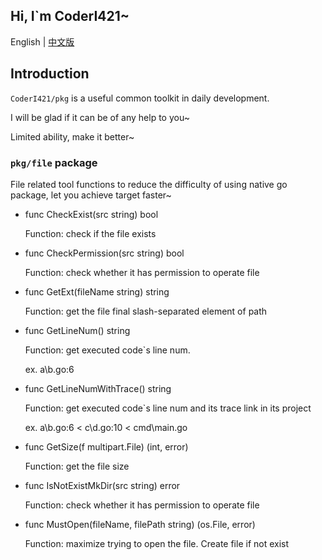 

## Hi, I`m CoderI421~

English | [中文版](https://github.com/CoderI421/pkg/README_CN.md)

## Introduction

`CoderI421/pkg`  is a  useful common toolkit in daily development.

I will be glad if it can be of any help to you~

Limited ability, make it better~

### `pkg/file` package

File related tool functions to reduce the difficulty of using native go package,  let you achieve target faster~

- func CheckExist(src string) bool

  Function: check if the file exists

- func CheckPermission(src string) bool

  Function: check whether it has permission to operate file

- func GetExt(fileName string) string

  Function: get the file final slash-separated element of path

- func GetLineNum() string

  Function: get executed code`s line num. 

  ex. a\b.go:6

- func GetLineNumWithTrace() string

  Function: get executed code`s line num and its trace link in its project

  ex. a\b.go:6 < c\d.go:10 < cmd\main.go

- func GetSize(f multipart.File) (int, error)

  Function: get the file size

- func IsNotExistMkDir(src string) error

  Function: check whether it has permission to operate file

- func MustOpen(fileName, filePath string) (os.File, error)

  Function: maximize trying to open the file. Create file if not exist